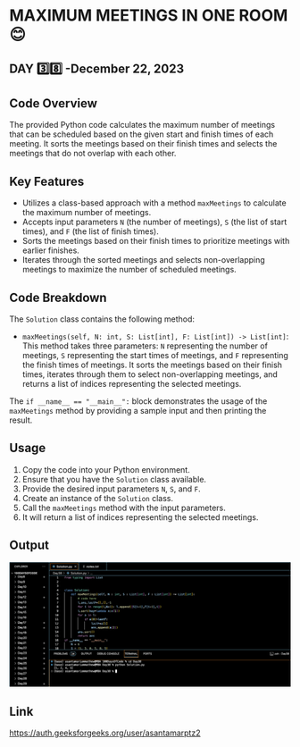 # MAXIMUM MEETINGS IN ONE ROOM :blush:
## DAY :three::eight: -December 22, 2023

## Code Overview

The provided Python code calculates the maximum number of meetings that can be scheduled based on the given start and finish times of each meeting. It sorts the meetings based on their finish times and selects the meetings that do not overlap with each other.

## Key Features

- Utilizes a class-based approach with a method `maxMeetings` to calculate the maximum number of meetings.
- Accepts input parameters `N` (the number of meetings), `S` (the list of start times), and `F` (the list of finish times).
- Sorts the meetings based on their finish times to prioritize meetings with earlier finishes.
- Iterates through the sorted meetings and selects non-overlapping meetings to maximize the number of scheduled meetings.

## Code Breakdown

The `Solution` class contains the following method:

- `maxMeetings(self, N: int, S: List[int], F: List[int]) -> List[int]`: This method takes three parameters: `N` representing the number of meetings, `S` representing the start times of meetings, and `F` representing the finish times of meetings. It sorts the meetings based on their finish times, iterates through them to select non-overlapping meetings, and returns a list of indices representing the selected meetings.

The `if __name__ == "__main__":` block demonstrates the usage of the `maxMeetings` method by providing a sample input and then printing the result.

## Usage

1. Copy the code into your Python environment.
2. Ensure that you have the `Solution` class available.
3. Provide the desired input parameters `N`, `S`, and `F`.
4. Create an instance of the `Solution` class.
5. Call the `maxMeetings` method with the input parameters.
6. It will return a list of indices representing the selected meetings.

## Output

![Reference Image](s38.png)

## Link
<https://auth.geeksforgeeks.org/user/asantamarptz2>
